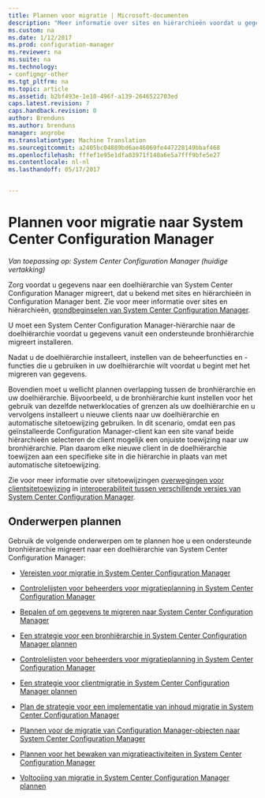 ```yaml
---
title: Plannen voor migratie | Microsoft-documenten
description: "Meer informatie over sites en hiërarchieën voordat u gegevens naar een doelhiërarchie van System Center Configuration Manager migreert."
ms.custom: na
ms.date: 1/12/2017
ms.prod: configuration-manager
ms.reviewer: na
ms.suite: na
ms.technology:
- configmgr-other
ms.tgt_pltfrm: na
ms.topic: article
ms.assetid: b2bf493e-1e10-496f-a139-2646522703ed
caps.latest.revision: 7
caps.handback.revision: 0
author: Brenduns
ms.author: brenduns
manager: angrobe
ms.translationtype: Machine Translation
ms.sourcegitcommit: a2405bc04889bd6ae46069fe447228149bbaf468
ms.openlocfilehash: fffef1e95e1dfa03971f140a6e5a7fff9bfe5e27
ms.contentlocale: nl-nl
ms.lasthandoff: 05/17/2017


---
```

# <a name="plan-for-migration-to-system-center-configuration-manager"></a>Plannen voor migratie naar System Center Configuration Manager

*Van toepassing op: System Center Configuration Manager (huidige vertakking)*

Zorg voordat u gegevens naar een doelhiërarchie van System Center Configuration Manager migreert, dat u bekend met sites en hiërarchieën in Configuration Manager bent. Zie voor meer informatie over sites en hiërarchieën, [grondbeginselen van System Center Configuration Manager](../../core/understand/fundamentals.md).  

 U moet een System Center Configuration Manager-hiërarchie naar de doelhiërarchie voordat u gegevens vanuit een ondersteunde bronhiërarchie migreert installeren.  

 Nadat u de doelhiërarchie installeert, instellen van de beheerfuncties en -functies die u gebruiken in uw doelhiërarchie wilt voordat u begint met het migreren van gegevens.  

 Bovendien moet u wellicht plannen overlapping tussen de bronhiërarchie en uw doelhiërarchie. Bijvoorbeeld, u de bronhiërarchie kunt instellen voor het gebruik van dezelfde netwerklocaties of grenzen als uw doelhiërarchie en u vervolgens installeert u nieuwe clients naar uw doelhiërarchie en automatische sitetoewijzing gebruiken. In dit scenario, omdat een pas geïnstalleerde Configuration Manager-client kan een site vanaf beide hiërarchieën selecteren de client mogelijk een onjuiste toewijzing naar uw bronhiërarchie. Plan daarom elke nieuwe client in de doelhiërarchie toewijzen aan een specifieke site in die hiërarchie in plaats van met automatische sitetoewijzing.  

 Zie voor meer informatie over sitetoewijzingen [overwegingen voor clientsitetoewijzing](../../core/plan-design/hierarchy/interoperability-between-different-versions.md#BKMK_SupConfigSiteAssignment) in [interoperabiliteit tussen verschillende versies van System Center Configuration Manager](../../core/plan-design/hierarchy/interoperability-between-different-versions.md).  

## <a name="plan-topics"></a>Onderwerpen plannen  
 Gebruik de volgende onderwerpen om te plannen hoe u een ondersteunde bronhiërarchie migreert naar een doelhiërarchie van System Center Configuration Manager:

-   [Vereisten voor migratie in System Center Configuration Manager](../../core/migration/prerequisites-for-migration.md)  

-   [Controlelijsten voor beheerders voor migratieplanning in System Center Configuration Manager](../../core/migration/administrator-checklists-for-migration-planning.md)  

-   [Bepalen of om gegevens te migreren naar System Center Configuration Manager](../../core/migration/determine-whether-to-migrate-data.md)  

-   [Een strategie voor een bronhiërarchie in System Center Configuration Manager plannen](../../core/migration/planning-a-source-hierarchy-strategy.md)  

-   [Controlelijsten voor beheerders voor migratieplanning in System Center Configuration Manager](../../core/migration/administrator-checklists-for-migration-planning.md)  

-   [Een strategie voor clientmigratie in System Center Configuration Manager plannen](../../core/migration/planning-a-client-migration-strategy.md)  

-   [Plan de strategie voor een implementatie van inhoud migratie in System Center Configuration Manager](../../core/migration/planning-a-content-deployment-migration-strategy.md)  

-   [Plannen voor de migratie van Configuration Manager-objecten naar System Center Configuration Manager](../../core/migration/planning-for-the-migration-of-objects.md)  

-   [Plannen voor het bewaken van migratieactiviteiten in System Center Configuration Manager](../../core/migration/planning-to-monitor-migration-activity.md)  

-   [Voltooiing van migratie in System Center Configuration Manager plannen](../../core/migration/planning-to-complete-migration.md)  

